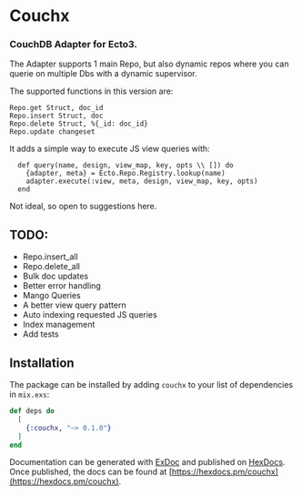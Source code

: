 # Couchx

### CouchDB Adapter for Ecto3.

The Adapter supports 1 main Repo, but also dynamic repos where you can querie on multiple Dbs with a dynamic supervisor.

The supported functions in this version are:

```
Repo.get Struct, doc_id
Repo.insert Struct, doc
Repo.delete Struct, %{_id: doc_id}
Repo.update changeset
```

It adds a simple way to execute JS view queries with:

```
  def query(name, design, view_map, key, opts \\ []) do
    {adapter, meta} = Ecto.Repo.Registry.lookup(name)
    adapter.execute(:view, meta, design, view_map, key, opts)
  end
```

Not ideal, so open to suggestions here.

## TODO:

* Repo.insert_all
* Repo.delete_all
* Bulk doc updates
* Better error handling
* Mango Queries
* A better view query pattern
* Auto indexing requested JS queries
* Index management
* Add tests

## Installation

The package can be installed by adding `couchx` to your list of dependencies in `mix.exs`:

```elixir
def deps do
  [
    {:couchx, "~> 0.1.0"}
  ]
end
```

Documentation can be generated with [ExDoc](https://github.com/elixir-lang/ex_doc)
and published on [HexDocs](https://hexdocs.pm). Once published, the docs can
be found at [https://hexdocs.pm/couchx](https://hexdocs.pm/couchx).
